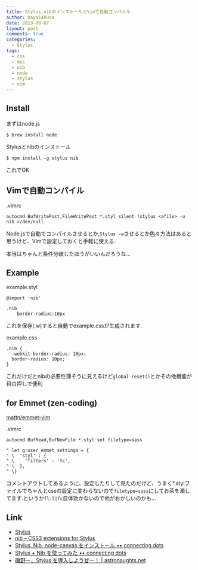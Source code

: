 ```yaml
---
title: Stylus,nibのインストールとVimで自動コンパイル
author: haya14busa
date: 2013-08-07
layout: post
comments: true
categories:
  - Stylus
tags:
  - css
  - mac
  - nib
  - node
  - stylus
  - vim
---
```

## Install

まずはnode.js

    $ brew install node
    

Stylusとnibのインストール

    $ npm install -g stylus nib
    

これでOK

## Vimで自動コンパイル

.vimrc

    autocmd BufWritePost,FileWritePost *.styl silent !stylus <afile> -u nib >/dev/null
    

Node.jsで自動でコンパイルさせるとか,`Stylus -w`させるとか色々方法はあると思うけど、Vimで設定しておくと手軽に使える.

本当はちゃんと条件分岐したほうがいいんだろうな…

## Example

example.styl

    @import 'nib'
    
    .nib
        border-radius:10px
    

これを保存(:w)すると自動でexample.cssが生成されます.

example.css

    .nib {
      -webkit-border-radius: 10px;
      border-radius: 10px;
    }
    

これだけだとnibの必要性薄そうに見えるけど`global-reset()`とかその他機能が目白押しで便利

## for Emmet (zen-coding)

[mattn/emmet-vim][1]

.vimrc

    autocmd BufRead,BufNewFile *.styl set filetype=sass
    
    " let g:user_emmet_settings = {
    " \  'styl' : {
    " \    'filters' : 'fc',
    " \  },
    " \}
    
    

コメントアウトしてあるように、設定したりして見たのだけど、うまく*.stylファイルでちゃんとcssの設定に変わらないので`filetype=sass`にしてお茶を濁してます.というか`fl:l|fc`自体効かないので他がおかしいのかも…

## Link

*   [Stylus][2]
*   [nib &#8211; CSS3 extensions for Stylus][3]
*   [Stylus, Nib, node-canvas をインストール •• connecting dots][4]
*   [Stylus + Nib を使ってみた •• connecting dots][5]
*   [磯野ー、Stylus を導入しようぜー！ | astronaughts.net][6]

 [1]: https://github.com/mattn/emmet-vim
 [2]: http://learnboost.github.io/stylus/
 [3]: http://visionmedia.github.io/nib/
 [4]: http://bonpworks.tumblr.com/post/14120084222/stylus-nib-node-canvas
 [5]: http://bonpworks.tumblr.com/post/14222158520/stylus-nib
 [6]: http://astronaughts.net/css-preprocessor-advent-calendar-2012-sixday/
